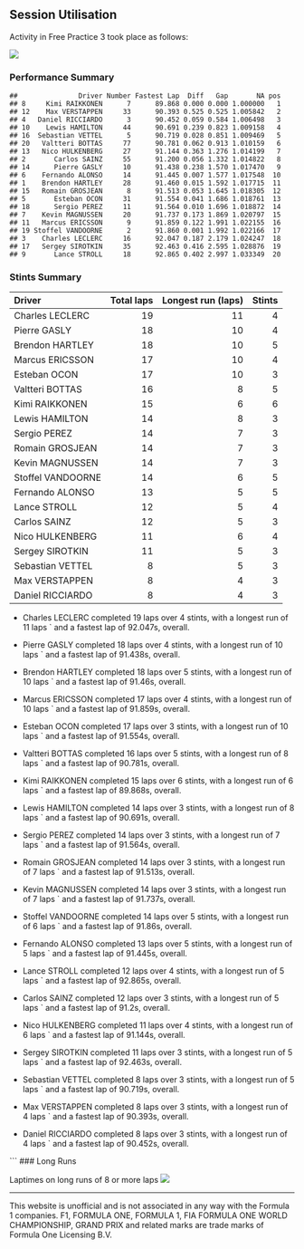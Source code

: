 ## Session Utilisation

Activity in Free Practice 3 took place as follows:

![](images/f1_2018_bah_P3-utilisation-1.png)<!-- -->

### Performance Summary

    ##               Driver Number Fastest Lap  Diff   Gap       NA pos
    ## 8     Kimi RAIKKONEN      7      89.868 0.000 0.000 1.000000   1
    ## 12    Max VERSTAPPEN     33      90.393 0.525 0.525 1.005842   2
    ## 4   Daniel RICCIARDO      3      90.452 0.059 0.584 1.006498   3
    ## 10    Lewis HAMILTON     44      90.691 0.239 0.823 1.009158   4
    ## 16  Sebastian VETTEL      5      90.719 0.028 0.851 1.009469   5
    ## 20   Valtteri BOTTAS     77      90.781 0.062 0.913 1.010159   6
    ## 13   Nico HULKENBERG     27      91.144 0.363 1.276 1.014199   7
    ## 2       Carlos SAINZ     55      91.200 0.056 1.332 1.014822   8
    ## 14      Pierre GASLY     10      91.438 0.238 1.570 1.017470   9
    ## 6    Fernando ALONSO     14      91.445 0.007 1.577 1.017548  10
    ## 1    Brendon HARTLEY     28      91.460 0.015 1.592 1.017715  11
    ## 15   Romain GROSJEAN      8      91.513 0.053 1.645 1.018305  12
    ## 5       Esteban OCON     31      91.554 0.041 1.686 1.018761  13
    ## 18      Sergio PEREZ     11      91.564 0.010 1.696 1.018872  14
    ## 7    Kevin MAGNUSSEN     20      91.737 0.173 1.869 1.020797  15
    ## 11   Marcus ERICSSON      9      91.859 0.122 1.991 1.022155  16
    ## 19 Stoffel VANDOORNE      2      91.860 0.001 1.992 1.022166  17
    ## 3    Charles LECLERC     16      92.047 0.187 2.179 1.024247  18
    ## 17   Sergey SIROTKIN     35      92.463 0.416 2.595 1.028876  19
    ## 9       Lance STROLL     18      92.865 0.402 2.997 1.033349  20

### Stints Summary

| Driver            | Total laps | Longest run (laps) | Stints |
| :---------------- | ---------: | -----------------: | -----: |
| Charles LECLERC   |         19 |                 11 |      4 |
| Pierre GASLY      |         18 |                 10 |      4 |
| Brendon HARTLEY   |         18 |                 10 |      5 |
| Marcus ERICSSON   |         17 |                 10 |      4 |
| Esteban OCON      |         17 |                 10 |      3 |
| Valtteri BOTTAS   |         16 |                  8 |      5 |
| Kimi RAIKKONEN    |         15 |                  6 |      6 |
| Lewis HAMILTON    |         14 |                  8 |      3 |
| Sergio PEREZ      |         14 |                  7 |      3 |
| Romain GROSJEAN   |         14 |                  7 |      3 |
| Kevin MAGNUSSEN   |         14 |                  7 |      3 |
| Stoffel VANDOORNE |         14 |                  6 |      5 |
| Fernando ALONSO   |         13 |                  5 |      5 |
| Lance STROLL      |         12 |                  5 |      4 |
| Carlos SAINZ      |         12 |                  5 |      3 |
| Nico HULKENBERG   |         11 |                  6 |      4 |
| Sergey SIROTKIN   |         11 |                  5 |      3 |
| Sebastian VETTEL  |          8 |                  5 |      3 |
| Max VERSTAPPEN    |          8 |                  4 |      3 |
| Daniel RICCIARDO  |          8 |                  4 |      3 |

  - Charles LECLERC completed 19 laps over 4 stints, with a longest run
    of 11 laps \` and a fastest lap of 92.047s, overall.

  - Pierre GASLY completed 18 laps over 4 stints, with a longest run of
    10 laps \` and a fastest lap of 91.438s, overall.

  - Brendon HARTLEY completed 18 laps over 5 stints, with a longest run
    of 10 laps \` and a fastest lap of 91.46s, overall.

  - Marcus ERICSSON completed 17 laps over 4 stints, with a longest run
    of 10 laps \` and a fastest lap of 91.859s, overall.

  - Esteban OCON completed 17 laps over 3 stints, with a longest run of
    10 laps \` and a fastest lap of 91.554s, overall.

  - Valtteri BOTTAS completed 16 laps over 5 stints, with a longest run
    of 8 laps \` and a fastest lap of 90.781s, overall.

  - Kimi RAIKKONEN completed 15 laps over 6 stints, with a longest run
    of 6 laps \` and a fastest lap of 89.868s, overall.

  - Lewis HAMILTON completed 14 laps over 3 stints, with a longest run
    of 8 laps \` and a fastest lap of 90.691s, overall.

  - Sergio PEREZ completed 14 laps over 3 stints, with a longest run of
    7 laps \` and a fastest lap of 91.564s, overall.

  - Romain GROSJEAN completed 14 laps over 3 stints, with a longest run
    of 7 laps \` and a fastest lap of 91.513s, overall.

  - Kevin MAGNUSSEN completed 14 laps over 3 stints, with a longest run
    of 7 laps \` and a fastest lap of 91.737s, overall.

  - Stoffel VANDOORNE completed 14 laps over 5 stints, with a longest
    run of 6 laps \` and a fastest lap of 91.86s, overall.

  - Fernando ALONSO completed 13 laps over 5 stints, with a longest run
    of 5 laps \` and a fastest lap of 91.445s, overall.

  - Lance STROLL completed 12 laps over 4 stints, with a longest run of
    5 laps \` and a fastest lap of 92.865s, overall.

  - Carlos SAINZ completed 12 laps over 3 stints, with a longest run of
    5 laps \` and a fastest lap of 91.2s, overall.

  - Nico HULKENBERG completed 11 laps over 4 stints, with a longest run
    of 6 laps \` and a fastest lap of 91.144s, overall.

  - Sergey SIROTKIN completed 11 laps over 3 stints, with a longest run
    of 5 laps \` and a fastest lap of 92.463s, overall.

  - Sebastian VETTEL completed 8 laps over 3 stints, with a longest run
    of 5 laps \` and a fastest lap of 90.719s, overall.

  - Max VERSTAPPEN completed 8 laps over 3 stints, with a longest run of
    4 laps \` and a fastest lap of 90.393s, overall.

  - Daniel RICCIARDO completed 8 laps over 3 stints, with a longest run
    of 4 laps \` and a fastest lap of 90.452s, overall.

\`\`\` \#\#\# Long Runs

Laptimes on long runs of 8 or more laps
![](images/f1_2018_bah_P3-longruntimes-1.png)<!-- -->

-----

This website is unofficial and is not associated in any way with the
Formula 1 companies. F1, FORMULA ONE, FORMULA 1, FIA FORMULA ONE WORLD
CHAMPIONSHIP, GRAND PRIX and related marks are trade marks of Formula
One Licensing B.V.
